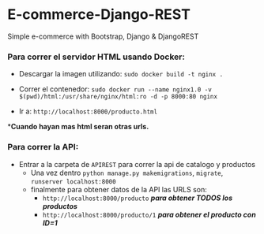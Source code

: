 # E-commerce-Django-REST
Simple e-commerce with Bootstrap, Django &amp; DjangoREST

### Para correr el servidor HTML usando Docker:

- Descargar la imagen utilizando: ```sudo docker build -t nginx .```

- Correr el contenedor: ```sudo docker run --name nginx1.0 -v $(pwd)/html:/usr/share/nginx/html:ro -d -p 8000:80 nginx```

- Ir a: ```http://localhost:8000/producto.html``` 

***Cuando hayan mas html seran otras urls.**


### Para correr la API: 

- Entrar a la carpeta de ```APIREST``` para correr la api de catalogo y productos
  - Una vez dentro ```python manage.py makemigrations```, ```migrate```, ```runserver localhost:8000```
  - finalmente para obtener datos de la API las URLS son: 
    - ```http://localhost:8000/producto``` ***para obtener TODOS los productos***
    - ```http://localhost:8000/producto/1``` ***para obtener el producto con ID=1***
  
